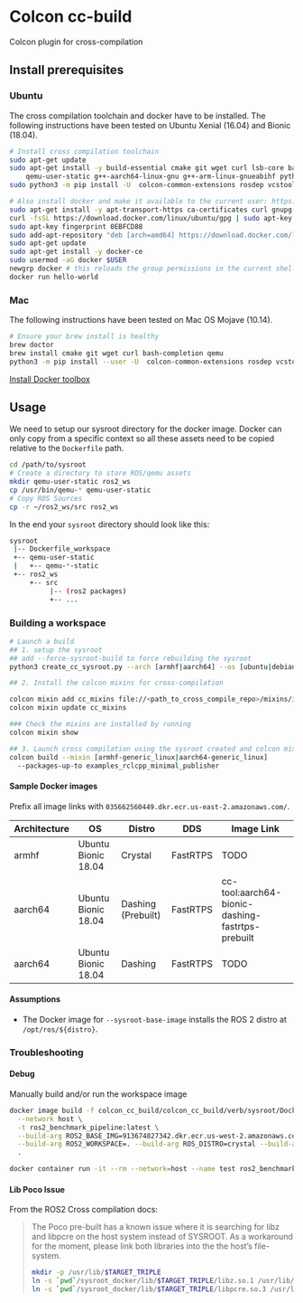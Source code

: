 # Colcon cc-build

Colcon plugin for cross-compilation

## Install prerequisites

### Ubuntu

The cross compilation toolchain and docker have to be installed. 
The following instructions have been tested on Ubuntu Xenial (16.04) and Bionic (18.04).

```bash
# Install cross compilation toolchain
sudo apt-get update
sudo apt-get install -y build-essential cmake git wget curl lsb-core bash-completion \
    qemu-user-static g++-aarch64-linux-gnu g++-arm-linux-gnueabihf python3-pip htop
sudo python3 -m pip install -U  colcon-common-extensions rosdep vcstool

# Also install docker and make it available to the current user: https://docs.docker.com/install/linux/docker-ce/ubuntu/
sudo apt-get install -y apt-transport-https ca-certificates curl gnupg-agent software-properties-common
curl -fsSL https://download.docker.com/linux/ubuntu/gpg | sudo apt-key add -
sudo apt-key fingerprint 0EBFCD88
sudo add-apt-repository "deb [arch=amd64] https://download.docker.com/linux/ubuntu $(lsb_release -cs) stable"
sudo apt-get update
sudo apt-get install -y docker-ce
sudo usermod -aG docker $USER
newgrp docker # this reloads the group permissions in the current shell, unnecessary after relogin
docker run hello-world
```

### Mac
The following instructions have been tested on Mac OS Mojave (10.14).

```bash
# Ensure your brew install is healthy
brew doctor
brew install cmake git wget curl bash-completion qemu
python3 -m pip install --user -U  colcon-common-extensions rosdep vcstool
```

[Install Docker toolbox](https://docs.docker.com/toolbox/toolbox_install_mac/)

## Usage

We need to setup our sysroot directory for the docker image. Docker can only copy from a specific
context so all these assets need to be copied relative to the `Dockerfile` path.
```bash
cd /path/to/sysroot
# Create a directory to store ROS/qemu assets
mkdir qemu-user-static ros2_ws
cp /usr/bin/qemu-* qemu-user-static 
# Copy ROS Sources
cp -r ~/ros2_ws/src ros2_ws
```

In the end your `sysroot` directory should look like this:
```bash
sysroot
 |-- Dockerfile_workspace
 +-- qemu-user-static
 |   +-- qemu-*-static
 +-- ros2_ws
     +-- src
          |-- (ros2 packages) 
          +-- ...
```

### Building a workspace

```bash
# Launch a build
## 1. setup the sysroot
## add --force-sysroot-build to force rebuilding the sysroot
python3 create_cc_sysroot.py --arch [armhf|aarch64] --os [ubuntu|debian]

## 2. Install the colcon mixins for cross-compilation

colcon mixin add cc_mixins file://<path_to_cross_compile_repo>/mixins/index.yaml
colcon mixin update cc_mixins 

### Check the mixins are installed by running
colcon mixin show

## 3. Launch cross compilation using the sysroot created and colcon mixin for target architecture
colcon build --mixin [armhf-generic_linux|aarch64-generic_linux]
  --packages-up-to examples_rclcpp_minimal_publisher
```

#### Sample Docker images

Prefix all image links with `035662560449.dkr.ecr.us-east-2.amazonaws.com/`.

| Architecture | OS                  | Distro             | DDS      | Image Link                                       |
|--------------|---------------------|--------------------|----------|--------------------------------------------------|
| armhf        | Ubuntu Bionic 18.04 | Crystal            | FastRTPS | TODO                                             |
| aarch64      | Ubuntu Bionic 18.04 | Dashing (Prebuilt) | FastRTPS | cc-tool:aarch64-bionic-dashing-fastrtps-prebuilt |
| aarch64      | Ubuntu Bionic 18.04 | Dashing            | FastRTPS | TODO                                             |

#### Assumptions

- The Docker image for `--sysroot-base-image` installs the ROS 2 distro at `/opt/ros/${distro}`.

### Troubleshooting

#### Debug

Manually build and/or run the workspace image

```bash
docker image build -f colcon_cc_build/colcon_cc_build/verb/sysroot/Dockerfile_workspace \
  --network host \
  -t ros2_benchmark_pipeline:latest \
  --build-arg ROS2_BASE_IMG=913674827342.dkr.ecr.us-west-2.amazonaws.com/ros2:ubuntu_arm-crystal \
  --build-arg ROS2_WORKSPACE=. --build-arg ROS_DISTRO=crystal --build-arg TARGET_TRIPLE=aarch64-linux-gnu \
  .

docker container run -it --rm --network=host --name test ros2_benchmark_pipeline:latest bash
```


#### Lib Poco Issue
From the ROS2 Cross compilation docs:
> The Poco pre-built has a known issue where it is searching for libz and libpcre on the host system instead of SYSROOT. 
> As a workaround for the moment, please link both libraries into the the host’s file-system.
> ```bash
> mkdir -p /usr/lib/$TARGET_TRIPLE
> ln -s `pwd`/sysroot_docker/lib/$TARGET_TRIPLE/libz.so.1 /usr/lib/$TARGET_TRIPLE/libz.so
> ln -s `pwd`/sysroot_docker/lib/$TARGET_TRIPLE/libpcre.so.3 /usr/lib/$TARGET_TRIPLE/libpcre.so
> ```
